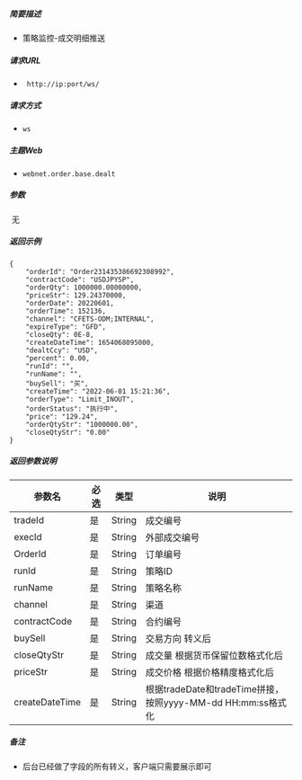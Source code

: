 


##### 简要描述

- 策略监控-成交明细推送

##### 请求URL
- ` http://ip:port/ws/`
##### 请求方式
- `ws`

##### 主题Web

- `webnet.order.base.dealt`

##### 参数

​	无

##### 返回示例 

``` 
{
    "orderId": "Order231435386692308992",
    "contractCode": "USDJPYSP",
    "orderQty": 1000000.00000000,
    "priceStr": 129.24370000,
    "orderDate": 20220601,
    "orderTime": 152136,
    "channel": "CFETS-ODM;INTERNAL",
    "expireType": "GFD",
    "closeQty": 0E-8,
    "createDateTime": 1654068095000,
    "dealtCcy": "USD",
    "percent": 0.00,
    "runId": "",
    "runName": "",
    "buySell": "买",
    "createTime": "2022-06-01 15:21:36",
    "orderType": "Limit_INOUT",
    "orderStatus": "执行中",
    "price": "129.24",
    "orderQtyStr": "1000000.00",
    "closeQtyStr": "0.00"
}
```

##### 返回参数说明 

| 参数名         | 必选 | 类型   | 说明                                                        |
| -------------- | ---- | ------ | ----------------------------------------------------------- |
| tradeId        | 是   | String | 成交编号                                                    |
| execId         | 是   | String | 外部成交编号                                                |
| OrderId        | 是   | String | 订单编号                                                    |
| runId          | 是   | String | 策略ID                                                      |
| runName        | 是   | String | 策略名称                                                    |
| channel        | 是   | String | 渠道                                                        |
| contractCode   | 是   | String | 合约编号                                                    |
| buySell        | 是   | String | 交易方向 转义后                                             |
| closeQtyStr    | 是   | String | 成交量 根据货币保留位数格式化后                             |
| priceStr       | 是   | String | 成交价格 根据价格精度格式化后                               |
| createDateTime | 是   | String | 根据tradeDate和tradeTime拼接，按照yyyy-MM-dd HH:mm:ss格式化 |

##### 备注 

- 后台已经做了字段的所有转义，客户端只需要展示即可



